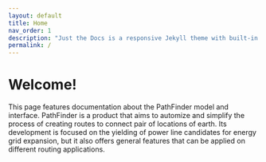 ```yaml
---
layout: default
title: Home
nav_order: 1
description: "Just the Docs is a responsive Jekyll theme with built-in search that is easily customizable and hosted on GitHub Pages."
permalink: /
---
```


# Welcome!

This page features documentation about the PathFinder model and interface. PathFinder is a product that aims to automize and simplify the process of creating routes to connect pair of locations of earth. Its development is focused on the yielding of power line candidates for energy grid expansion, but it also offers general features that can be applied on different routing applications.


